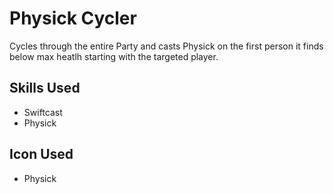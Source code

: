 # Physick Cycler

Cycles through the entire Party and casts Physick on the first person it finds below max heatlh starting with the targeted player.


## Skills Used

 - Swiftcast
 - Physick

## Icon Used

 - Physick